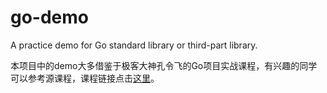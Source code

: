 # go-demo
A practice demo for Go standard library or third-part library.

本项目中的demo大多借鉴于极客大神孔令飞的Go项目实战课程，有兴趣的同学可以参考源课程，课程链接点击[这里](http://gk.link/a/11YDN)。